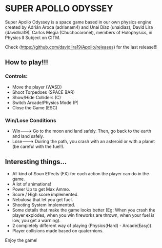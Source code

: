 # SUPER APOLLO ODYSSEY

Super Apollo Odyssey is a space game based in our own physics engine created by Adrián Aroca (adrianam4) and Unai Díaz (unaidiaz), David Lira (davidlira19), Carlos Megia (Chuchocoronel), members of Holophysics, in Physics II Subject on CITM.

Check (https://github.com/davidlira19/Apollo/releases) for the last release!!!

## How to play!!!

### Controls:
- Move the player (WASD)
- Shoot Torpedoes (SPACE BAR)
- Show/Hide Colliders (C)
- Switch Arcade/Physics Mode (P)
- Close the Game (ESC)

### Win/Lose Conditions
- Win---> Go to the moon and land safely. Then, go back to the earth and land safely. 
- Lose---> Duiring the path, you crash with an asteroid or with a planet (be careful with the fuel!).

## Interesting things...

- All kind of Soun Effects (FX) for each action the player can do in the game.
- A lot of animations!
- Power Up to get Max Ammo.
- Score / High score implemented.
- Nebulosa that let you get fuel.
- Shooting System implemented.
- Some details that make the game looks better (Eg: When you crash the player explodes, when you win fireworks are thrown, when your fuel is low, you get a warning).  
- 2 completely different way of playing (Physics(Hard) - Arcade(Easy)).
- Player collisions made based on quaternions.

Enjoy the game!
